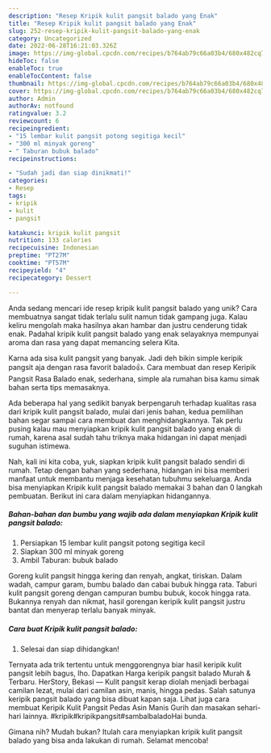 ```yaml
---
description: "Resep Kripik kulit pangsit balado yang Enak"
title: "Resep Kripik kulit pangsit balado yang Enak"
slug: 252-resep-kripik-kulit-pangsit-balado-yang-enak
category: Uncategorized
date: 2022-06-28T16:21:03.326Z
image: https://img-global.cpcdn.com/recipes/b764ab79c66a03b4/680x482cq70/kripik-kulit-pangsit-balado-foto-resep-utama.jpg
hideToc: false
enableToc: true
enableTocContent: false
thumbnail: https://img-global.cpcdn.com/recipes/b764ab79c66a03b4/680x482cq70/kripik-kulit-pangsit-balado-foto-resep-utama.jpg
cover: https://img-global.cpcdn.com/recipes/b764ab79c66a03b4/680x482cq70/kripik-kulit-pangsit-balado-foto-resep-utama.jpg
author: Admin
authorAv: notfound
ratingvalue: 3.2
reviewcount: 6
recipeingredient:
- "15 lembar kulit pangsit potong segitiga kecil"
- "300 ml minyak goreng"
- " Taburan bubuk balado"
recipeinstructions:

- "Sudah jadi dan siap dinikmati!"
categories:
- Resep
tags:
- kripik
- kulit
- pangsit

katakunci: kripik kulit pangsit 
nutrition: 133 calories
recipecuisine: Indonesian
preptime: "PT27M"
cooktime: "PT57M"
recipeyield: "4"
recipecategory: Dessert

---
```





Anda sedang mencari ide resep kripik kulit pangsit balado yang unik? Cara membuatnya sangat tidak terlalu sulit namun tidak gampang juga. Kalau keliru mengolah maka hasilnya akan hambar dan justru cenderung tidak enak. Padahal kripik kulit pangsit balado yang enak selayaknya mempunyai aroma dan rasa yang dapat memancing selera Kita.





Karna ada sisa kulit pangsit yang banyak. Jadi deh bikin simple keripik pangsit aja dengan rasa favorit balado👍. Cara membuat dan resep Keripik Pangsit Rasa Balado enak, sederhana, simple ala rumahan bisa kamu simak bahan serta tips memasaknya.

Ada beberapa hal yang sedikit banyak berpengaruh terhadap kualitas rasa dari kripik kulit pangsit balado, mulai dari jenis bahan, kedua pemilihan bahan segar sampai cara membuat dan menghidangkannya. Tak perlu pusing kalau mau menyiapkan kripik kulit pangsit balado yang enak di rumah, karena asal sudah tahu triknya maka hidangan ini dapat menjadi suguhan istimewa.






Nah, kali ini kita coba, yuk, siapkan kripik kulit pangsit balado sendiri di rumah. Tetap dengan bahan yang sederhana, hidangan ini bisa memberi manfaat untuk membantu menjaga kesehatan tubuhmu sekeluarga. Anda bisa menyiapkan Kripik kulit pangsit balado memakai 3 bahan dan 0 langkah pembuatan. Berikut ini cara dalam menyiapkan hidangannya.

<!--inarticleads1-->

##### Bahan-bahan dan bumbu yang wajib ada dalam menyiapkan Kripik kulit pangsit balado:

1. Persiapkan 15 lembar kulit pangsit potong segitiga kecil
1. Siapkan 300 ml minyak goreng
1. Ambil  Taburan: bubuk balado


Goreng kulit pangsit hingga kering dan renyah, angkat, tiriskan. Dalam wadah, campur garam, bumbu balado dan cabai bubuk hingga rata. Taburi kulit pangsit goreng dengan campuran bumbu bubuk, kocok hingga rata. Bukannya renyah dan nikmat, hasil gorengan keripik kulit pangsit justru bantat dan menyerap terlalu banyak minyak. 

<!--inarticleads2-->

##### Cara buat Kripik kulit pangsit balado:


1. Selesai dan siap dihidangkan!

Ternyata ada trik tertentu untuk menggorengnya biar hasil keripik kulit pangsit lebih bagus, lho. Dapatkan Harga keripik pangsit balado Murah &amp; Terbaru. HerStory, Bekasi — Kulit pangsit kerap diolah menjadi berbagai camilan lezat, mulai dari camilan asin, manis, hingga pedas. Salah satunya keripik pangsit balado yang bisa dibuat kapan saja. Lihat juga cara membuat Keripik Kulit Pangsit Pedas Asin Manis Gurih dan masakan sehari-hari lainnya. #kripik#kripikpangsit#sambalbaladoHai bunda. 

Gimana nih? Mudah bukan? Itulah cara menyiapkan kripik kulit pangsit balado yang bisa anda lakukan di rumah. Selamat mencoba!
